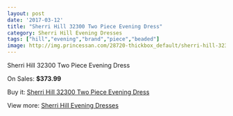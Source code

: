 ```yaml
---
layout: post
date: '2017-03-12'
title: "Sherri Hill 32300 Two Piece Evening Dress"
category: Sherri Hill Evening Dresses
tags: ["hill","evening","brand","piece","beaded"]
image: http://img.princessan.com/28720-thickbox_default/sherri-hill-32300-two-piece-evening-dress.jpg
---
```

Sherri Hill 32300 Two Piece Evening Dress

On Sales: **$373.99**
<a href="https://www.princessan.com/en/13100-sherri-hill-32300-two-piece-evening-dress.html"><amp-img layout="responsive" width="600" height="600" src="//img.princessan.com/28720-thickbox_default/sherri-hill-32300-two-piece-evening-dress.jpg" alt="Sherri Hill 32300 Two Piece Evening Dress 0" /></a>

Buy it: [Sherri Hill 32300 Two Piece Evening Dress](https://www.princessan.com/en/13100-sherri-hill-32300-two-piece-evening-dress.html "Sherri Hill 32300 Two Piece Evening Dress")

View more: [Sherri Hill Evening Dresses](https://www.princessan.com/en/95- "Sherri Hill Evening Dresses")